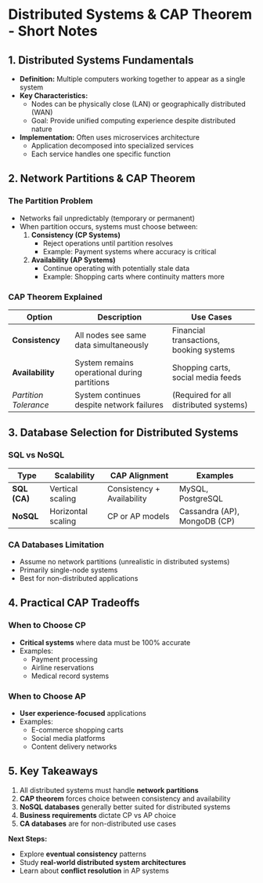 # **Distributed Systems & CAP Theorem - Short Notes**

## **1. Distributed Systems Fundamentals**
- **Definition:** Multiple computers working together to appear as a single system
- **Key Characteristics:**
  - Nodes can be physically close (LAN) or geographically distributed (WAN)
  - Goal: Provide unified computing experience despite distributed nature
- **Implementation:** Often uses microservices architecture
  - Application decomposed into specialized services
  - Each service handles one specific function

## **2. Network Partitions & CAP Theorem**
### **The Partition Problem**
- Networks fail unpredictably (temporary or permanent)
- When partition occurs, systems must choose between:
  1. **Consistency (CP Systems)**
     - Reject operations until partition resolves
     - Example: Payment systems where accuracy is critical
  2. **Availability (AP Systems)**
     - Continue operating with potentially stale data
     - Example: Shopping carts where continuity matters more

### **CAP Theorem Explained**
| Option | Description | Use Cases |
|--------|-------------|-----------|
| **Consistency** | All nodes see same data simultaneously | Financial transactions, booking systems |
| **Availability** | System remains operational during partitions | Shopping carts, social media feeds |
| *Partition Tolerance* | System continues despite network failures | (Required for all distributed systems) |

## **3. Database Selection for Distributed Systems**
### **SQL vs NoSQL**
| Type | Scalability | CAP Alignment | Examples |
|------|------------|--------------|----------|
| **SQL (CA)** | Vertical scaling | Consistency + Availability | MySQL, PostgreSQL |
| **NoSQL** | Horizontal scaling | CP or AP models | Cassandra (AP), MongoDB (CP) |

### **CA Databases Limitation**
- Assume no network partitions (unrealistic in distributed systems)
- Primarily single-node systems
- Best for non-distributed applications

## **4. Practical CAP Tradeoffs**
### **When to Choose CP**
- **Critical systems** where data must be 100% accurate
- Examples:
  - Payment processing
  - Airline reservations
  - Medical record systems

### **When to Choose AP**
- **User experience-focused** applications
- Examples:
  - E-commerce shopping carts
  - Social media platforms
  - Content delivery networks

## **5. Key Takeaways**
1. All distributed systems must handle **network partitions**
2. **CAP theorem** forces choice between consistency and availability
3. **NoSQL databases** generally better suited for distributed systems
4. **Business requirements** dictate CP vs AP choice
5. **CA databases** are for non-distributed use cases

**Next Steps:**
- Explore **eventual consistency** patterns
- Study **real-world distributed system architectures**
- Learn about **conflict resolution** in AP systems